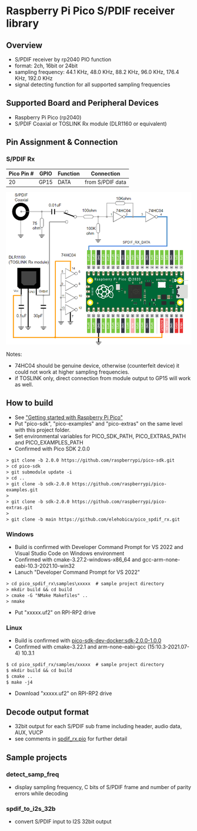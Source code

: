 # Raspberry Pi Pico S/PDIF receiver library

## Overview
* S/PDIF receiver by rp2040 PIO function
* format: 2ch, 16bit or 24bit
* sampling frequency: 44.1 KHz, 48.0 KHz, 88.2 KHz, 96.0 KHz, 176.4 KHz, 192.0 KHz
* signal detecting function for all supported sampling frequencies

## Supported Board and Peripheral Devices
* Raspberry Pi Pico (rp2040)
* S/PDIF Coaxial or TOSLINK Rx module (DLR1160 or equivalent)

## Pin Assignment & Connection
### S/PDIF Rx
| Pico Pin # | GPIO | Function | Connection |
----|----|----|----
| 20 | GP15 | DATA | from S/PDIF data |

![SPDIF_Rx_Schematic](doc/SPDIF_Rx_Schematic.png)

Notes:

* 74HC04 should be genuine device, otherwise (counterfeit device) it could not work at higher sampling frequencies.
* if TOSLINK only, direct connection from module output to GP15 will work as well.

## How to build
* See ["Getting started with Raspberry Pi Pico"](https://datasheets.raspberrypi.org/pico/getting-started-with-pico.pdf)
* Put "pico-sdk", "pico-examples" and "pico-extras" on the same level with this project folder.
* Set environmental variables for PICO_SDK_PATH, PICO_EXTRAS_PATH and PICO_EXAMPLES_PATH
* Confirmed with Pico SDK 2.0.0
```
> git clone -b 2.0.0 https://github.com/raspberrypi/pico-sdk.git
> cd pico-sdk
> git submodule update -i
> cd ..
> git clone -b sdk-2.0.0 https://github.com/raspberrypi/pico-examples.git
>
> git clone -b sdk-2.0.0 https://github.com/raspberrypi/pico-extras.git
> 
> git clone -b main https://github.com/elehobica/pico_spdif_rx.git
```
### Windows
* Build is confirmed with Developer Command Prompt for VS 2022 and Visual Studio Code on Windows environment
* Confirmed with cmake-3.27.2-windows-x86_64 and gcc-arm-none-eabi-10.3-2021.10-win32
* Lanuch "Developer Command Prompt for VS 2022"
```
> cd pico_spdif_rx\samples\xxxxx  # sample project directory
> mkdir build && cd build
> cmake -G "NMake Makefiles" ..
> nmake
```
* Put "xxxxx.uf2" on RPI-RP2 drive
### Linux
* Build is confirmed with [pico-sdk-dev-docker:sdk-2.0.0-1.0.0]( https://hub.docker.com/r/elehobica/pico-sdk-dev-docker)
* Confirmed with cmake-3.22.1 and arm-none-eabi-gcc (15:10.3-2021.07-4) 10.3.1
```
$ cd pico_spdif_rx/samples/xxxxx  # sample project directory
$ mkdir build && cd build
$ cmake ..
$ make -j4
```
* Download "xxxxx.uf2" on RPI-RP2 drive

## Decode output format
* 32bit output for each S/PDIF sub frame including header, audio data, AUX, VUCP
* see comments in [spdif_rx.pio](spdif_rx.pio) for further detail

## Sample projects
### detect_samp_freq
* display sampling frequency, C bits of S/PDIF frame and number of parity errors while decoding

### spdif_to_i2s_32b
* convert S/PDIF input to I2S 32bit output